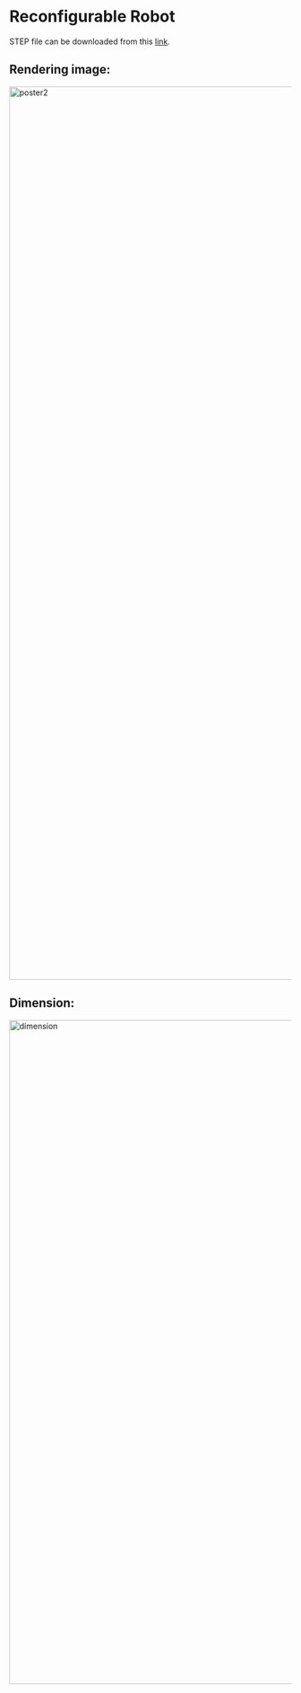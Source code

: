 # Reconfigurable Robot

STEP file can be downloaded from this [link](https://drive.google.com/file/d/1HGhku3wozDInIR9ZjAX_XncB1_wK0S8w/view?usp=sharing).

## Rendering image:
<img width="1591" alt="poster2" src="https://user-images.githubusercontent.com/48082207/162516010-191c339a-213f-4905-a49e-c2ff639dcf5a.png">


## Dimension: 

<img width="1183" alt="dimension" src="https://user-images.githubusercontent.com/48082207/165998244-52085bf2-78c1-46bf-b71f-4004ce6f8214.png">

